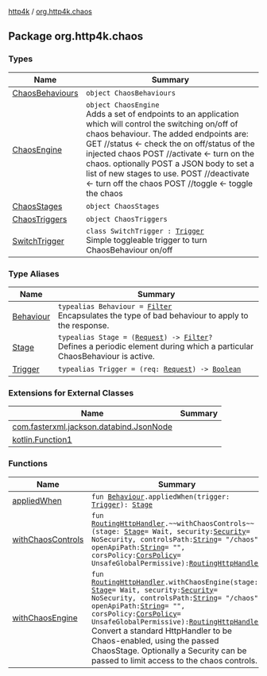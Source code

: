 [http4k](../index.md) / [org.http4k.chaos](./index.md)

## Package org.http4k.chaos

### Types

| Name | Summary |
|---|---|
| [ChaosBehaviours](-chaos-behaviours/index.md) | `object ChaosBehaviours` |
| [ChaosEngine](-chaos-engine/index.md) | `object ChaosEngine`<br>Adds a set of endpoints to an application which will control the switching on/off of chaos behaviour. The added endpoints are: GET //status &lt;- check the on off/status of the injected chaos POST //activate &lt;- turn on the chaos. optionally POST a JSON body to set a list of new stages to use. POST //deactivate &lt;- turn off the chaos POST //toggle &lt;- toggle the chaos |
| [ChaosStages](-chaos-stages/index.md) | `object ChaosStages` |
| [ChaosTriggers](-chaos-triggers/index.md) | `object ChaosTriggers` |
| [SwitchTrigger](-switch-trigger/index.md) | `class SwitchTrigger : `[`Trigger`](-trigger.md)<br>Simple toggleable trigger to turn ChaosBehaviour on/off |

### Type Aliases

| Name | Summary |
|---|---|
| [Behaviour](-behaviour.md) | `typealias Behaviour = `[`Filter`](../org.http4k.core/-filter/index.md)<br>Encapsulates the type of bad behaviour to apply to the response. |
| [Stage](-stage.md) | `typealias Stage = (`[`Request`](../org.http4k.core/-request/index.md)`) -> `[`Filter`](../org.http4k.core/-filter/index.md)`?`<br>Defines a periodic element during which a particular ChaosBehaviour is active. |
| [Trigger](-trigger.md) | `typealias Trigger = (req: `[`Request`](../org.http4k.core/-request/index.md)`) -> `[`Boolean`](https://kotlinlang.org/api/latest/jvm/stdlib/kotlin/-boolean/index.html) |

### Extensions for External Classes

| Name | Summary |
|---|---|
| [com.fasterxml.jackson.databind.JsonNode](com.fasterxml.jackson.databind.-json-node/index.md) |  |
| [kotlin.Function1](kotlin.-function1/index.md) |  |

### Functions

| Name | Summary |
|---|---|
| [appliedWhen](applied-when.md) | `fun `[`Behaviour`](-behaviour.md)`.appliedWhen(trigger: `[`Trigger`](-trigger.md)`): `[`Stage`](-stage.md) |
| [withChaosControls](with-chaos-controls.md) | `fun `[`RoutingHttpHandler`](../org.http4k.routing/-routing-http-handler/index.md)`.~~withChaosControls~~(stage: `[`Stage`](-stage.md)` = Wait, security: `[`Security`](../org.http4k.contract/-security/index.md)` = NoSecurity, controlsPath: `[`String`](https://kotlinlang.org/api/latest/jvm/stdlib/kotlin/-string/index.html)` = "/chaos", openApiPath: `[`String`](https://kotlinlang.org/api/latest/jvm/stdlib/kotlin/-string/index.html)` = "", corsPolicy: `[`CorsPolicy`](../org.http4k.filter/-cors-policy/index.md)` = UnsafeGlobalPermissive): `[`RoutingHttpHandler`](../org.http4k.routing/-routing-http-handler/index.md) |
| [withChaosEngine](with-chaos-engine.md) | `fun `[`RoutingHttpHandler`](../org.http4k.routing/-routing-http-handler/index.md)`.withChaosEngine(stage: `[`Stage`](-stage.md)` = Wait, security: `[`Security`](../org.http4k.contract/-security/index.md)` = NoSecurity, controlsPath: `[`String`](https://kotlinlang.org/api/latest/jvm/stdlib/kotlin/-string/index.html)` = "/chaos", openApiPath: `[`String`](https://kotlinlang.org/api/latest/jvm/stdlib/kotlin/-string/index.html)` = "", corsPolicy: `[`CorsPolicy`](../org.http4k.filter/-cors-policy/index.md)` = UnsafeGlobalPermissive): `[`RoutingHttpHandler`](../org.http4k.routing/-routing-http-handler/index.md)<br>Convert a standard HttpHandler to be Chaos-enabled, using the passed ChaosStage. Optionally a Security can be passed to limit access to the chaos controls. |
